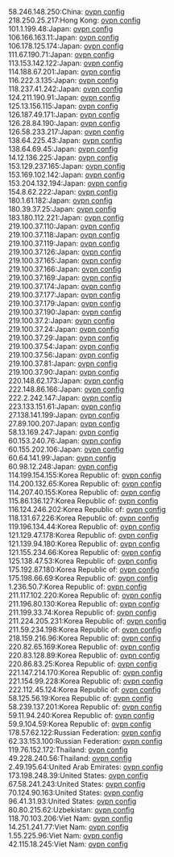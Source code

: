 58.246.148.250:China: [ovpn config](vpn/58_246_148_250.ovpn)  
218.250.25.217:Hong Kong: [ovpn config](vpn/218_250_25_217.ovpn)  
101.1.199.48:Japan: [ovpn config](vpn/101_1_199_48.ovpn)  
106.166.163.11:Japan: [ovpn config](vpn/106_166_163_11.ovpn)  
106.178.125.174:Japan: [ovpn config](vpn/106_178_125_174.ovpn)  
111.67.190.71:Japan: [ovpn config](vpn/111_67_190_71.ovpn)  
113.153.142.122:Japan: [ovpn config](vpn/113_153_142_122.ovpn)  
114.188.67.201:Japan: [ovpn config](vpn/114_188_67_201.ovpn)  
116.222.3.135:Japan: [ovpn config](vpn/116_222_3_135.ovpn)  
118.237.41.242:Japan: [ovpn config](vpn/118_237_41_242.ovpn)  
124.211.190.91:Japan: [ovpn config](vpn/124_211_190_91.ovpn)  
125.13.156.115:Japan: [ovpn config](vpn/125_13_156_115.ovpn)  
126.187.49.171:Japan: [ovpn config](vpn/126_187_49_171.ovpn)  
126.28.84.190:Japan: [ovpn config](vpn/126_28_84_190.ovpn)  
126.58.233.217:Japan: [ovpn config](vpn/126_58_233_217.ovpn)  
138.64.225.43:Japan: [ovpn config](vpn/138_64_225_43.ovpn)  
138.64.69.45:Japan: [ovpn config](vpn/138_64_69_45.ovpn)  
14.12.136.225:Japan: [ovpn config](vpn/14_12_136_225.ovpn)  
153.129.237.165:Japan: [ovpn config](vpn/153_129_237_165.ovpn)  
153.169.102.142:Japan: [ovpn config](vpn/153_169_102_142.ovpn)  
153.204.132.194:Japan: [ovpn config](vpn/153_204_132_194.ovpn)  
154.8.62.222:Japan: [ovpn config](vpn/154_8_62_222.ovpn)  
180.1.61.182:Japan: [ovpn config](vpn/180_1_61_182.ovpn)  
180.39.37.25:Japan: [ovpn config](vpn/180_39_37_25.ovpn)  
183.180.112.221:Japan: [ovpn config](vpn/183_180_112_221.ovpn)  
219.100.37.110:Japan: [ovpn config](vpn/219_100_37_110.ovpn)  
219.100.37.118:Japan: [ovpn config](vpn/219_100_37_118.ovpn)  
219.100.37.119:Japan: [ovpn config](vpn/219_100_37_119.ovpn)  
219.100.37.126:Japan: [ovpn config](vpn/219_100_37_126.ovpn)  
219.100.37.165:Japan: [ovpn config](vpn/219_100_37_165.ovpn)  
219.100.37.166:Japan: [ovpn config](vpn/219_100_37_166.ovpn)  
219.100.37.169:Japan: [ovpn config](vpn/219_100_37_169.ovpn)  
219.100.37.174:Japan: [ovpn config](vpn/219_100_37_174.ovpn)  
219.100.37.177:Japan: [ovpn config](vpn/219_100_37_177.ovpn)  
219.100.37.179:Japan: [ovpn config](vpn/219_100_37_179.ovpn)  
219.100.37.190:Japan: [ovpn config](vpn/219_100_37_190.ovpn)  
219.100.37.2:Japan: [ovpn config](vpn/219_100_37_2.ovpn)  
219.100.37.24:Japan: [ovpn config](vpn/219_100_37_24.ovpn)  
219.100.37.29:Japan: [ovpn config](vpn/219_100_37_29.ovpn)  
219.100.37.54:Japan: [ovpn config](vpn/219_100_37_54.ovpn)  
219.100.37.56:Japan: [ovpn config](vpn/219_100_37_56.ovpn)  
219.100.37.81:Japan: [ovpn config](vpn/219_100_37_81.ovpn)  
219.100.37.90:Japan: [ovpn config](vpn/219_100_37_90.ovpn)  
220.148.62.173:Japan: [ovpn config](vpn/220_148_62_173.ovpn)  
222.148.86.166:Japan: [ovpn config](vpn/222_148_86_166.ovpn)  
222.2.242.147:Japan: [ovpn config](vpn/222_2_242_147.ovpn)  
223.133.151.61:Japan: [ovpn config](vpn/223_133_151_61.ovpn)  
27.138.141.199:Japan: [ovpn config](vpn/27_138_141_199.ovpn)  
27.89.100.207:Japan: [ovpn config](vpn/27_89_100_207.ovpn)  
58.13.169.247:Japan: [ovpn config](vpn/58_13_169_247.ovpn)  
60.153.240.76:Japan: [ovpn config](vpn/60_153_240_76.ovpn)  
60.155.202.106:Japan: [ovpn config](vpn/60_155_202_106.ovpn)  
60.64.141.99:Japan: [ovpn config](vpn/60_64_141_99.ovpn)  
60.98.12.248:Japan: [ovpn config](vpn/60_98_12_248.ovpn)  
114.199.154.155:Korea Republic of: [ovpn config](vpn/114_199_154_155.ovpn)  
114.200.132.65:Korea Republic of: [ovpn config](vpn/114_200_132_65.ovpn)  
114.207.40.155:Korea Republic of: [ovpn config](vpn/114_207_40_155.ovpn)  
115.86.136.127:Korea Republic of: [ovpn config](vpn/115_86_136_127.ovpn)  
116.124.246.202:Korea Republic of: [ovpn config](vpn/116_124_246_202.ovpn)  
118.131.67.226:Korea Republic of: [ovpn config](vpn/118_131_67_226.ovpn)  
119.196.134.44:Korea Republic of: [ovpn config](vpn/119_196_134_44.ovpn)  
121.129.47.178:Korea Republic of: [ovpn config](vpn/121_129_47_178.ovpn)  
121.139.94.180:Korea Republic of: [ovpn config](vpn/121_139_94_180.ovpn)  
121.155.234.66:Korea Republic of: [ovpn config](vpn/121_155_234_66.ovpn)  
125.138.47.53:Korea Republic of: [ovpn config](vpn/125_138_47_53.ovpn)  
175.192.87.180:Korea Republic of: [ovpn config](vpn/175_192_87_180.ovpn)  
175.198.66.69:Korea Republic of: [ovpn config](vpn/175_198_66_69.ovpn)  
1.236.50.7:Korea Republic of: [ovpn config](vpn/1_236_50_7.ovpn)  
211.117.102.220:Korea Republic of: [ovpn config](vpn/211_117_102_220.ovpn)  
211.196.80.130:Korea Republic of: [ovpn config](vpn/211_196_80_130.ovpn)  
211.199.33.74:Korea Republic of: [ovpn config](vpn/211_199_33_74.ovpn)  
211.224.205.231:Korea Republic of: [ovpn config](vpn/211_224_205_231.ovpn)  
211.59.234.198:Korea Republic of: [ovpn config](vpn/211_59_234_198.ovpn)  
218.159.216.96:Korea Republic of: [ovpn config](vpn/218_159_216_96.ovpn)  
220.82.65.169:Korea Republic of: [ovpn config](vpn/220_82_65_169.ovpn)  
220.83.128.89:Korea Republic of: [ovpn config](vpn/220_83_128_89.ovpn)  
220.86.83.25:Korea Republic of: [ovpn config](vpn/220_86_83_25.ovpn)  
221.147.214.170:Korea Republic of: [ovpn config](vpn/221_147_214_170.ovpn)  
221.154.99.228:Korea Republic of: [ovpn config](vpn/221_154_99_228.ovpn)  
222.112.45.124:Korea Republic of: [ovpn config](vpn/222_112_45_124.ovpn)  
58.125.56.19:Korea Republic of: [ovpn config](vpn/58_125_56_19.ovpn)  
58.239.137.201:Korea Republic of: [ovpn config](vpn/58_239_137_201.ovpn)  
59.11.94.240:Korea Republic of: [ovpn config](vpn/59_11_94_240.ovpn)  
59.9.104.59:Korea Republic of: [ovpn config](vpn/59_9_104_59.ovpn)  
178.57.62.122:Russian Federation: [ovpn config](vpn/178_57_62_122.ovpn)  
62.33.153.100:Russian Federation: [ovpn config](vpn/62_33_153_100.ovpn)  
119.76.152.172:Thailand: [ovpn config](vpn/119_76_152_172.ovpn)  
49.228.240.56:Thailand: [ovpn config](vpn/49_228_240_56.ovpn)  
2.49.195.64:United Arab Emirates: [ovpn config](vpn/2_49_195_64.ovpn)  
173.198.248.39:United States: [ovpn config](vpn/173_198_248_39.ovpn)  
67.58.241.243:United States: [ovpn config](vpn/67_58_241_243.ovpn)  
70.124.90.163:United States: [ovpn config](vpn/70_124_90_163.ovpn)  
96.41.31.93:United States: [ovpn config](vpn/96_41_31_93.ovpn)  
80.80.215.62:Uzbekistan: [ovpn config](vpn/80_80_215_62.ovpn)  
118.70.103.206:Viet Nam: [ovpn config](vpn/118_70_103_206.ovpn)  
14.251.241.77:Viet Nam: [ovpn config](vpn/14_251_241_77.ovpn)  
1.55.225.96:Viet Nam: [ovpn config](vpn/1_55_225_96.ovpn)  
42.115.18.245:Viet Nam: [ovpn config](vpn/42_115_18_245.ovpn)  
